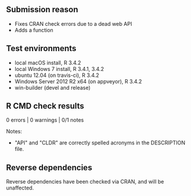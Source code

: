## Submission reason

* Fixes CRAN check errors due to a dead web API
* Adds a function

## Test environments

* local macOS install, R 3.4.2
* local Windows 7 install, R 3.4.1, 3.4.2
* ubuntu 12.04 (on travis-ci), R 3.4.2
* Windows Server 2012 R2 x64 (on appveyor), R 3.4.2
* win-builder (devel and release)

## R CMD check results

0 errors | 0 warnings | 0/1 notes

Notes:
* "API" and "CLDR" are correctly spelled acronyms in the DESCRIPTION file.

## Reverse dependencies

Reverse dependencies have been checked via CRAN, and will be unaffected.
